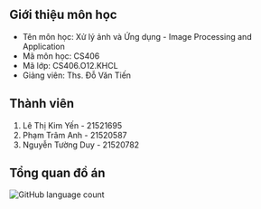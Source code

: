 ## Giới thiệu môn học
* Tên môn học: Xử lý ảnh và Ứng dụng - Image Processing and Application
* Mã môn học: CS406
* Mã lớp: CS406.O12.KHCL
* Giảng viên: Ths. Đỗ Văn Tiến

## Thành viên
1. Lê Thị Kim Yến - 21521695
2. Phạm Trâm Anh - 21520587
3. Nguyễn Tường Duy - 21520782

## Tổng quan đồ án
![GitHub language count](https://img.shields.io/github/languages/count/yenle73/Inpainting-Application/)

